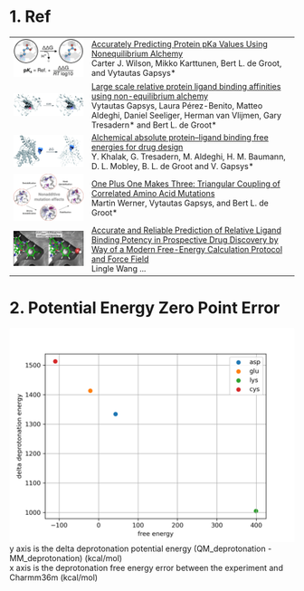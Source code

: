 # 1. Ref

<table>
<tr>
  <td><img src="./paper1.gif" alt="paper1" width="500"/></td>
  <td>
    <a href="https://doi.org/10.1021/acs.jctc.3c00721">Accurately Predicting Protein pKa Values Using Nonequilibrium Alchemy</a><br>
    Carter J. Wilson, Mikko Karttunen, Bert L. de Groot, and Vytautas Gapsys*
  </td>
</tr>

<tr>
  <td><img src="paper2.gif" alt="paper2" width="500"/></td>
  <td>
    <a href="https://doi.org/10.1039/C9SC03754C">Large scale relative protein ligand binding affinities using non-equilibrium alchemy</a><br>
     Vytautas Gapsys, Laura Pérez-Benito, Matteo Aldeghi, Daniel Seeliger, Herman van Vlijmen, Gary Tresadern* and Bert L. de Groot*
  </td>
</tr>

<tr>
  <td><img src="paper3.gif" alt="paper3" width="500"/></td>
  <td>
    <a href="https://doi.org/10.1039/D1SC03472C">Alchemical absolute protein–ligand binding free energies for drug design</a><br>
    Y. Khalak, G. Tresadern, M. Aldeghi, H. M. Baumann, D. L. Mobley, B. L. de Groot and V. Gapsys*
  </td>
</tr>

<tr>
  <td><img src="paper4.gif" alt="paper3" width="500"/></td>
  <td>
    <a href="https://doi.org/10.1021/acs.jpclett.1c00380">One Plus One Makes Three: Triangular Coupling of Correlated Amino Acid Mutations</a><br>
    Martin Werner, Vytautas Gapsys, and Bert L. de Groot*
  </td>
</tr>

<tr>
  <td><img src="paper5.gif" alt="paper3" width="500"/></td>
  <td>
    <a href="https://doi.org/10.1021/ja512751q">Accurate and Reliable Prediction of Relative Ligand Binding Potency in Prospective Drug Discovery by Way of a Modern Free-Energy Calculation Protocol and Force Field</a><br>
    Lingle Wang ... 
  </td>
</tr>

</table>

# 2. Potential Energy Zero Point Error
![linear repationship](linear.png)  
y axis is the delta deprotonation potential energy (QM_deprotonation - MM_deprotonation) (kcal/mol)  
x axis is the deprotonation free energy error between the experiment and Charmm36m (kcal/mol)  

